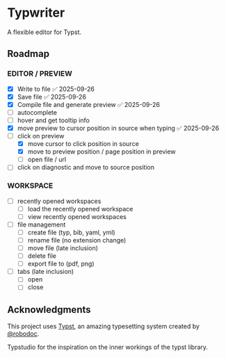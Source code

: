 # Typwriter

A flexible editor for Typst.

## Roadmap

### EDITOR / PREVIEW

- [x] Write to file ✅ 2025-09-26
- [x] Save file ✅ 2025-09-26
- [x] Compile file and generate preview ✅ 2025-09-26
- [ ] autocomplete
- [ ] hover and get tooltip info
- [x] move preview to cursor position in source when typing ✅ 2025-09-26
- [ ] click on preview
  - [x] move cursor to click position in source
  - [x] move to preview position / page position in preview
  - [ ] open file / url
- [ ] click on diagnostic and move to source position

### WORKSPACE

- [ ] recently opened workspaces
  - [ ] load the recently opened workspace
  - [ ] view recently opened workspaces
- [ ] file management
  - [ ] create file (typ, bib, yaml, yml)
  - [ ] rename file (no extension change)
  - [ ] move file (late inclusion)
  - [ ] delete file
  - [ ] export file to (pdf, png)
- [ ] tabs (late inclusion)
  - [ ] open
  - [ ] close

## Acknowledgments

This project uses [Typst](https://typst.app/), an amazing typesetting system created by [@robodoc](https://github.com/robodoc).

Typstudio for the inspiration on the inner workings of the typst library.
